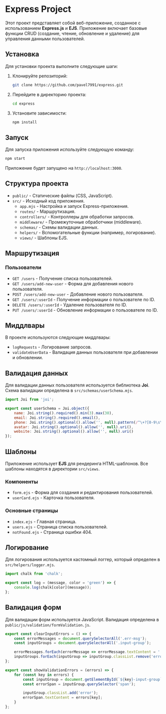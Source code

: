 # Express Project

Этот проект представляет собой веб-приложение, созданное с использованием **Express.js** и **EJS**. Приложение включает
базовые функции CRUD (создание, чтение, обновление и удаление) для управления данными пользователей.

## Установка

Для установки проекта выполните следующие шаги:

1. Клонируйте репозиторий:
    ```bash
    git clone https://github.com/pavel7991/express.git
    ```

2. Перейдите в директорию проекта:
    ```bash
    cd express
    ```

3. Установите зависимости:
    ```bash
    npm install
    ```

## Запуск

Для запуска приложения используйте следующую команду:

```bash
npm start
```

Приложение будет запущено на `http://localhost:3000`.

## Структура проекта

- `public/` - Статические файлы (CSS, JavaScript).
- `src/` - Исходный код приложения.
    - `app.mjs` - Настройка и запуск Express-приложения.
    - `routes/` - Маршрутизация.
    - `controllers/` - Контроллеры для обработки запросов.
    - `middleware/` - Промежуточные обработчики (middleware).
    - `schemas/` - Схемы валидации данных.
    - `helpers/` - Вспомогательные функции (например, логирование).
    - `views/` - Шаблоны EJS.

## Маршрутизация

### Пользователи

- `GET /users` - Получение списка пользователей.
- `GET /users/add-new-user` - Форма для добавления нового пользователя.
- `POST /users/add-new-user` - Добавление нового пользователя.
- `GET /users/:userId` - Получение информации о пользователе по ID.
- `DELETE /users/:userId` - Удаление пользователя по ID.
- `PUT /users/:userId` - Обновление информации о пользователе по ID.

## Миддлвары

В проекте используются следующие миддлвары:

- `logRequests` - Логирование запросов.
- `validateUserData` - Валидация данных пользователя при добавлении и обновлении.

## Валидация данных

Для валидации данных пользователя используется библиотека **Joi**. Схема валидации определена в
`src/schemas/userSchema.mjs`.

```javascript
import Joi from 'joi';

export const userSchema = Joi.object({
	name: Joi.string().required().min(3).max(30),
	email: Joi.string().required().email(),
	phone: Joi.string().optional().allow('', null).pattern(/^\+?[0-9\s\-]{7,14}$/),
	avatar: Joi.string().optional().allow('', null).uri(),
	website: Joi.string().optional().allow('', null).uri()
});
```

## Шаблоны

Приложение использует **EJS** для рендеринга HTML-шаблонов. Все шаблоны находятся в директории `src/views`.

### Компоненты

- `form.ejs` - Форма для создания и редактирования пользователей.
- `userCard.ejs` - Карточка пользователя.

### Основные страницы

- `index.ejs` - Главная страница.
- `users.ejs` - Страница списка пользователей.
- `notFound.ejs` - Страница ошибки 404.

## Логирование

Для логирования используется кастомный логгер, который определен в `src/helpers/logger.mjs`.

```javascript
import chalk from 'chalk';

export const log = (message, color = 'green') => {
	console.log(chalk[color](message));
};
```

## Валидация форм

Для валидации форм используется JavaScript. Валидация определена в `public/js/validation/formValidation.js`.

```javascript
export const clearInputErrors = () => {
	const errorMessages = document.querySelectorAll('.err-msg');
	const inputGroups = document.querySelectorAll('.input-group');

	errorMessages.forEach(errorMessage => errorMessage.textContent = '');
	inputGroups.forEach(inputGroup => inputGroup.classList.remove('error'));
};

export const showValidationErrors = (errors) => {
	for (const key in errors) {
		const inputGroup = document.getElementById(`${key}-input-group`);
		const errorSpan = inputGroup.querySelector('span');

		inputGroup.classList.add('error');
		errorSpan.textContent = errors[key];
	}
};
```

